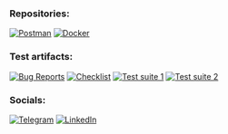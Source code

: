 ### Repositories:
[![Postman](https://img.shields.io/badge/Postman_Collection-FF6C37?style=for-the-badge&logo=Postman&logoColor=white)](https://www.postman.com/navigation-engineer-23958700/workspace/postman-collection)
[![Docker](https://img.shields.io/badge/Docker-2CA5E0?style=for-the-badge&logo=docker&logoColor=white)](https://github.com/aleksey890/Docker)

### Test artifacts:
[![Bug Reports](https://img.shields.io/badge/-Bug_Reports-000000?style=for-the-badge&logo=openbugbounty&logoColor=white)](https://docs.google.com/document/d/1Kkwo3JvCNyvArq_guaiHInRDobg3FIKIuYSybpMFmgI/edit)
[![Checklist](https://img.shields.io/badge/-Checklist-4285F4?style=for-the-badge&logo=checkmarx&logoColor=white)](https://docs.google.com/spreadsheets/d/1OSD9XweEVE6WxM6QCcEg6wOaDW0pOGB0O7NG5FLd990/edit#gid=1196244933)
[![Test suite 1](https://img.shields.io/badge/-Test_suite_1-4285F4?style=for-the-badge&logo=googledocs&logoColor=white)](https://docs.google.com/spreadsheets/d/1FNijcv6qUDVt78MLBAz104dyUC32IYfwWctWrRaUSp0/edit#gid=1490272207)
[![Test suite 2](https://img.shields.io/badge/-Test_suite_2-2CA5E0?style=for-the-badge&logo=googledocs&logoColor=white)](https://docs.google.com/spreadsheets/d/1dxPLNz_x9RmI4fN1Veey1SCX-1Asz9ZBTpeepQj07Dw/edit#gid=2115043055)


### Socials:
[![Telegram](https://img.shields.io/badge/Telegram-000000?style=for-the-badge&logo=telegram&logoColor=white)](https://t.me/alexey408)
[![LinkedIn](https://img.shields.io/badge/LinkedIn-0077B5?style=for-the-badge&logo=linkedin&logoColor=white)](https://www.linkedin.com/in/alexey408/)